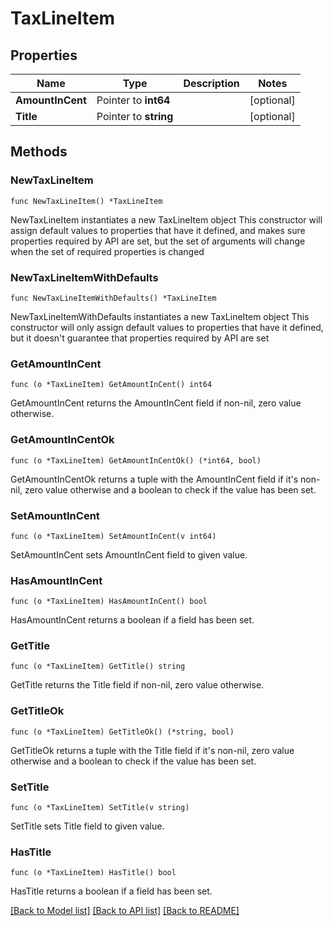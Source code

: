 # TaxLineItem

## Properties

Name | Type | Description | Notes
------------ | ------------- | ------------- | -------------
**AmountInCent** | Pointer to **int64** |  | [optional] 
**Title** | Pointer to **string** |  | [optional] 

## Methods

### NewTaxLineItem

`func NewTaxLineItem() *TaxLineItem`

NewTaxLineItem instantiates a new TaxLineItem object
This constructor will assign default values to properties that have it defined,
and makes sure properties required by API are set, but the set of arguments
will change when the set of required properties is changed

### NewTaxLineItemWithDefaults

`func NewTaxLineItemWithDefaults() *TaxLineItem`

NewTaxLineItemWithDefaults instantiates a new TaxLineItem object
This constructor will only assign default values to properties that have it defined,
but it doesn't guarantee that properties required by API are set

### GetAmountInCent

`func (o *TaxLineItem) GetAmountInCent() int64`

GetAmountInCent returns the AmountInCent field if non-nil, zero value otherwise.

### GetAmountInCentOk

`func (o *TaxLineItem) GetAmountInCentOk() (*int64, bool)`

GetAmountInCentOk returns a tuple with the AmountInCent field if it's non-nil, zero value otherwise
and a boolean to check if the value has been set.

### SetAmountInCent

`func (o *TaxLineItem) SetAmountInCent(v int64)`

SetAmountInCent sets AmountInCent field to given value.

### HasAmountInCent

`func (o *TaxLineItem) HasAmountInCent() bool`

HasAmountInCent returns a boolean if a field has been set.

### GetTitle

`func (o *TaxLineItem) GetTitle() string`

GetTitle returns the Title field if non-nil, zero value otherwise.

### GetTitleOk

`func (o *TaxLineItem) GetTitleOk() (*string, bool)`

GetTitleOk returns a tuple with the Title field if it's non-nil, zero value otherwise
and a boolean to check if the value has been set.

### SetTitle

`func (o *TaxLineItem) SetTitle(v string)`

SetTitle sets Title field to given value.

### HasTitle

`func (o *TaxLineItem) HasTitle() bool`

HasTitle returns a boolean if a field has been set.


[[Back to Model list]](../README.md#documentation-for-models) [[Back to API list]](../README.md#documentation-for-api-endpoints) [[Back to README]](../README.md)


